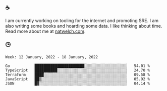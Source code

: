 ### ☕

I am currently working on tooling for the internet and promoting SRE. I am also writing some books and hoarding some data. I like thinking about time. Read more about me at [natwelch.com](https://natwelch.com).

### 🕒

<!--START_SECTION:waka-->
```text
Week: 12 January, 2022 - 18 January, 2022

Go           ██████████████████████░░░░░░░░░░░░░░░░░░░   54.01 % 
TypeScript   ██████████░░░░░░░░░░░░░░░░░░░░░░░░░░░░░░░   24.70 % 
Terraform    ████░░░░░░░░░░░░░░░░░░░░░░░░░░░░░░░░░░░░░   09.58 % 
JavaScript   ██▒░░░░░░░░░░░░░░░░░░░░░░░░░░░░░░░░░░░░░░   05.92 % 
JSON         █▓░░░░░░░░░░░░░░░░░░░░░░░░░░░░░░░░░░░░░░░   04.14 % 
```
<!--END_SECTION:waka-->
